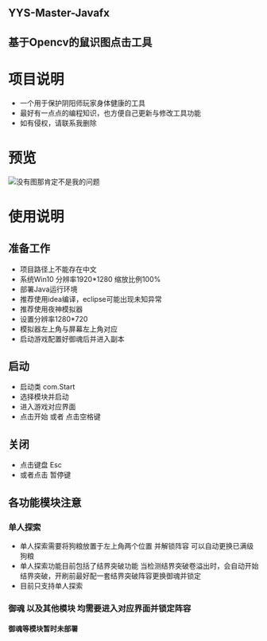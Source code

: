 ## YYS-Master-Javafx

## 基于Opencv的鼠识图点击工具

# 项目说明

* 一个用于保护阴阳师玩家身体健康的工具
* 最好有一点点的编程知识，也方便自己更新与修改工具功能
* 如有侵权，请联系我删除

# 预览

![没有图那肯定不是我的问题](https://i0.hdslb.com/bfs/album/a83cad5231e73e414067397f7abfd94c83525071.png)

# 使用说明

## 准备工作

* 项目路径上不能存在中文
* 系统Win10 分辨率1920*1280 缩放比例100%
* 部署Java运行环境
* 推荐使用idea编译，eclipse可能出现未知异常
* 推荐使用夜神模拟器
* 设置分辨率1280*720
* 模拟器左上角与屏幕左上角对应
* 启动游戏配置好御魂后并进入副本

## 启动

* 启动类 com.Start
* 选择模块并启动
* 进入游戏对应界面
* 点击开始 或者 点击空格键

## 关闭

* 点击键盘 Esc
* 或者点击 暂停键

## 各功能模块注意

### 单人探索

* 单人探索需要将狗粮放置于左上角两个位置 并解锁阵容 可以自动更换已满级狗粮
* 单人探索功能目前包括了结界突破功能 当检测结界突破卷溢出时，会自动开始结界突破，开刷前最好配一套结界突破阵容更换御魂并锁定
* 目前只支持单人探索

### 御魂 以及其他模块 均需要进入对应界面并锁定阵容

#### 御魂等模块暂时未部署
